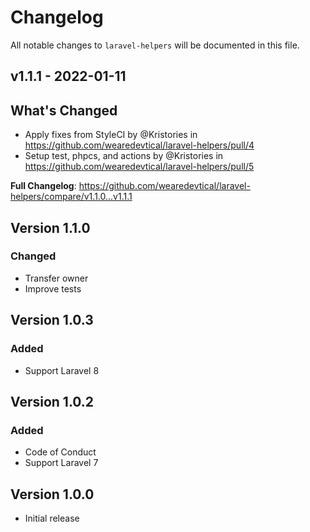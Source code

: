 # Changelog

All notable changes to `laravel-helpers` will be documented in this file.

## v1.1.1 - 2022-01-11

## What's Changed

- Apply fixes from StyleCI by @Kristories in https://github.com/wearedevtical/laravel-helpers/pull/4
- Setup test, phpcs, and actions by @Kristories in https://github.com/wearedevtical/laravel-helpers/pull/5

**Full Changelog**: https://github.com/wearedevtical/laravel-helpers/compare/v1.1.0...v1.1.1

## Version 1.1.0

### Changed

- Transfer owner
- Improve tests

## Version 1.0.3

### Added

- Support Laravel 8

## Version 1.0.2

### Added

- Code of Conduct
- Support Laravel 7

## Version 1.0.0

- Initial release
